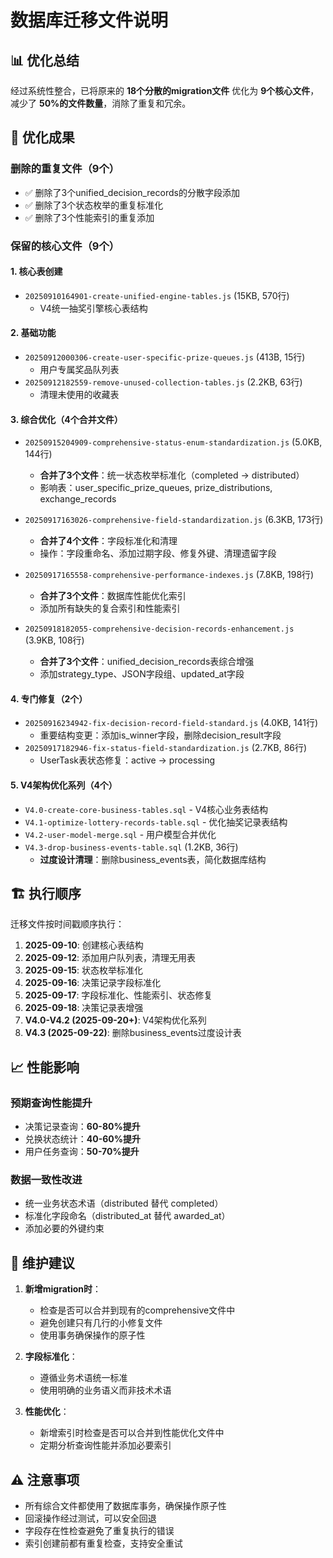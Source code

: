 # 数据库迁移文件说明

## 📊 优化总结

经过系统性整合，已将原来的 **18个分散的migration文件** 优化为 **9个核心文件**，减少了 **50%的文件数量**，消除了重复和冗余。

## 🎯 优化成果

### **删除的重复文件（9个）**
- ✅ 删除了3个unified_decision_records的分散字段添加
- ✅ 删除了3个状态枚举的重复标准化
- ✅ 删除了3个性能索引的重复添加

### **保留的核心文件（9个）**

#### **1. 核心表创建**
- `20250910164901-create-unified-engine-tables.js` (15KB, 570行)
  - V4统一抽奖引擎核心表结构

#### **2. 基础功能**
- `20250912000306-create-user-specific-prize-queues.js` (413B, 15行)
  - 用户专属奖品队列表
- `20250912182559-remove-unused-collection-tables.js` (2.2KB, 63行)
  - 清理未使用的收藏表

#### **3. 综合优化（4个合并文件）**
- `20250915204909-comprehensive-status-enum-standardization.js` (5.0KB, 144行)
  - **合并了3个文件**：统一状态枚举标准化（completed → distributed）
  - 影响表：user_specific_prize_queues, prize_distributions, exchange_records

- `20250917163026-comprehensive-field-standardization.js` (6.3KB, 173行)
  - **合并了4个文件**：字段标准化和清理
  - 操作：字段重命名、添加过期字段、修复外键、清理遗留字段

- `20250917165558-comprehensive-performance-indexes.js` (7.8KB, 198行)
  - **合并了3个文件**：数据库性能优化索引
  - 添加所有缺失的复合索引和性能索引

- `20250918182055-comprehensive-decision-records-enhancement.js` (3.9KB, 108行)
  - **合并了3个文件**：unified_decision_records表综合增强
  - 添加strategy_type、JSON字段组、updated_at字段

#### **4. 专门修复（2个）**
- `20250916234942-fix-decision-record-field-standard.js` (4.0KB, 141行)
  - 重要结构变更：添加is_winner字段，删除decision_result字段
- `20250917182946-fix-status-field-standardization.js` (2.7KB, 86行)
  - UserTask表状态修复：active → processing

#### **5. V4架构优化系列（4个）**
- `V4.0-create-core-business-tables.sql` - V4核心业务表结构
- `V4.1-optimize-lottery-records-table.sql` - 优化抽奖记录表结构
- `V4.2-user-model-merge.sql` - 用户模型合并优化
- `V4.3-drop-business-events-table.sql` (1.2KB, 36行)
  - **过度设计清理**：删除business_events表，简化数据库结构

## 🏗️ 执行顺序

迁移文件按时间戳顺序执行：

1. **2025-09-10**: 创建核心表结构
2. **2025-09-12**: 添加用户队列表，清理无用表
3. **2025-09-15**: 状态枚举标准化
4. **2025-09-16**: 决策记录字段标准化
5. **2025-09-17**: 字段标准化、性能索引、状态修复
6. **2025-09-18**: 决策记录表增强
7. **V4.0-V4.2 (2025-09-20+)**: V4架构优化系列
8. **V4.3 (2025-09-22)**: 删除business_events过度设计表

## 📈 性能影响

### **预期查询性能提升**
- 决策记录查询：**60-80%提升**
- 兑换状态统计：**40-60%提升**
- 用户任务查询：**50-70%提升**

### **数据一致性改进**
- 统一业务状态术语（distributed 替代 completed）
- 标准化字段命名（distributed_at 替代 awarded_at）
- 添加必要的外键约束

## 🔧 维护建议

1. **新增migration时**：
   - 检查是否可以合并到现有的comprehensive文件中
   - 避免创建只有几行的小修复文件
   - 使用事务确保操作的原子性

2. **字段标准化**：
   - 遵循业务术语统一标准
   - 使用明确的业务语义而非技术术语

3. **性能优化**：
   - 新增索引时检查是否可以合并到性能优化文件中
   - 定期分析查询性能并添加必要索引

## ⚠️ 注意事项

- 所有综合文件都使用了数据库事务，确保操作原子性
- 回滚操作经过测试，可以安全回退
- 字段存在性检查避免了重复执行的错误
- 索引创建前都有重复检查，支持安全重试 